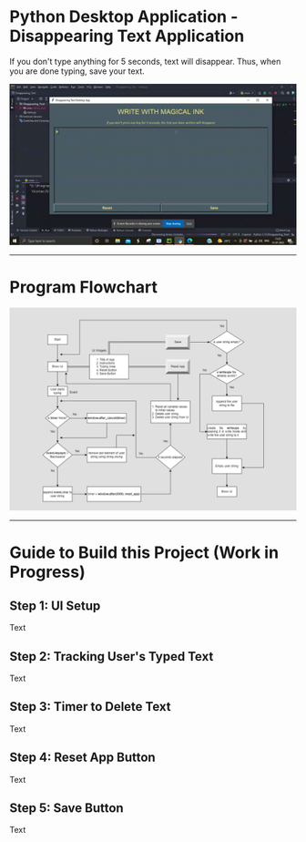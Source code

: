 # Python Desktop Application - Disappearing Text Application
If you don't type anything for 5 seconds, text will disappear. Thus, when you are done typing, save your text.

<div>
  <img src="./disappearing_text.gif" alt="Code Output">
</div>

<hr>

<h1> Program Flowchart </h1>
<div>
  <img src="./Disappearing Text Flowchart.png" alt="Program Flowchart">
</div>

<hr>

<h1> Guide to Build this Project </i> (Work in Progress) </i> </h1>

<h2> Step 1: UI Setup </h2>
<p>
  Text
</p>

<h2> Step 2: Tracking User's Typed Text </h2>
<p>
  Text
</p>

<h2> Step 3: Timer to Delete Text </h2>
<p>
  Text
</p>

<h2> Step 4: Reset App Button </h2>
<p>
  Text
</p>

<h2> Step 5: Save Button </h2>
<p>
  Text
</p>

